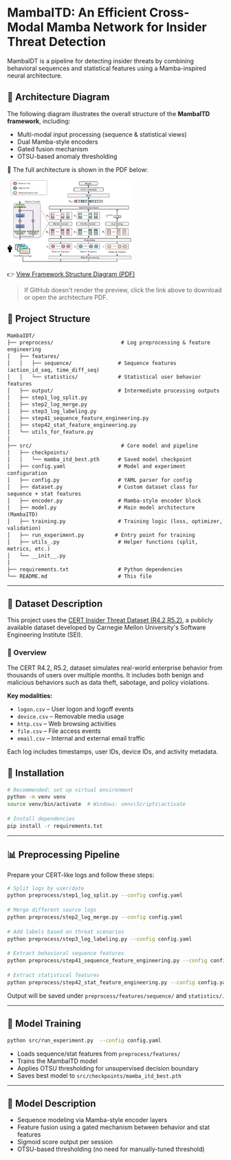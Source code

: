 # MambaITD: An Efficient Cross-Modal Mamba Network for Insider Threat Detection

MambaIDT is a pipeline for detecting insider threats by combining behavioral sequences and statistical features using a Mamba-inspired neural architecture.

## 📐 Architecture Diagram

The following diagram illustrates the overall structure of the **MambaITD framework**, including:

- Multi-modal input processing (sequence & statistical views)
- Dual Mamba-style encoders
- Gated fusion mechanism
- OTSU-based anomaly thresholding

📄 The full architecture is shown in the PDF below:

<img src="./assets/Framwork_Structrue.png" alt="main" style="zoom: 33%;" />

👉 [View Framework Structure Diagram (PDF)](./assets/Framwork_Structrue.pdf)


> If GitHub doesn't render the preview, click the link above to download or open the architecture PDF.

## 📁 Project Structure

```
MambaIDT/
├── preprocess/                      # Log preprocessing & feature engineering
│   ├── features/
│   │   ├── sequence/               # Sequence features (action_id_seq, time_diff_seq)
│   │   └── statistics/             # Statistical user behavior features
│   ├── output/                     # Intermediate processing outputs
│   ├── step1_log_split.py
│   ├── step2_log_merge.py
│   ├── step3_log_labeling.py
│   ├── step41_sequence_feature_engineering.py
│   ├── step42_stat_feature_engineering.py
│   └── utils_for_feature.py
│
├── src/                             # Core model and pipeline
│   ├── checkpoints/
│   │   └── mamba_itd_best.pth      # Saved model checkpoint
│   ├── config.yaml                 # Model and experiment configuration
│   ├── config.py                   # YAML parser for config
│   ├── dataset.py                  # Custom dataset class for sequence + stat features
│   ├── encoder.py                  # Mamba-style encoder block
│   ├── model.py                    # Main model architecture (MambaITD)
│   ├── training.py                 # Training logic (loss, optimizer, validation)
│   ├── run_experiment.py          # Entry point for training
│   ├── utils_.py                   # Helper functions (split, metrics, etc.)
│   └── __init__.py
│
├── requirements.txt                # Python dependencies
└── README.md                       # This file
```

---
## 📂 Dataset Description

This project uses the [CERT Insider Threat Dataset (R4.2,R5.2)](https://resources.sei.cmu.edu/library/asset-view.cfm?assetid=508099), a publicly available dataset developed by Carnegie Mellon University's Software Engineering Institute (SEI).

### 📌 Overview

The CERT R4.2, R5.2, dataset simulates real-world enterprise behavior from thousands of users over multiple months. It includes both benign and malicious behaviors such as data theft, sabotage, and policy violations.

**Key modalities:**

- `logon.csv` – User logon and logoff events  
- `device.csv` – Removable media usage  
- `http.csv` – Web browsing activities  
- `file.csv` – File access events  
- `email.csv` – Internal and external email traffic  

Each log includes timestamps, user IDs, device IDs, and activity metadata.


## 🔧 Installation

```bash
# Recommended: set up virtual environment
python -m venv venv
source venv/bin/activate  # Windows: venv\Scripts\activate

# Install dependencies
pip install -r requirements.txt
```

---

## 📊 Preprocessing Pipeline

Prepare your CERT-like logs and follow these steps:

```bash
# Split logs by user/date
python preprocess/step1_log_split.py --config config.yaml

# Merge different source logs
python preprocess/step2_log_merge.py --config config.yaml

# Add labels based on threat scenarios
python preprocess/step3_log_labeling.py --config config.yaml

# Extract behavioral sequence features
python preprocess/step41_sequence_feature_engineering.py --config config.yaml

# Extract statistical features
python preprocess/step42_stat_feature_engineering.py --config config.yaml
```

Output will be saved under `preprocess/features/sequence/` and `statistics/`.

---

## 🧠 Model Training

```bash
python src/run_experiment.py  --config config.yaml
```

- Loads sequence/stat features from `preprocess/features/`
- Trains the MambaITD model
- Applies OTSU thresholding for unsupervised decision boundary
- Saves best model to `src/checkpoints/mamba_itd_best.pth`

---

## 🧠 Model Description

- Sequence modeling via Mamba-style encoder layers
- Feature fusion using a gated mechanism between behavior and stat features
- Sigmoid score output per session
- OTSU-based thresholding (no need for manually-tuned threshold)


